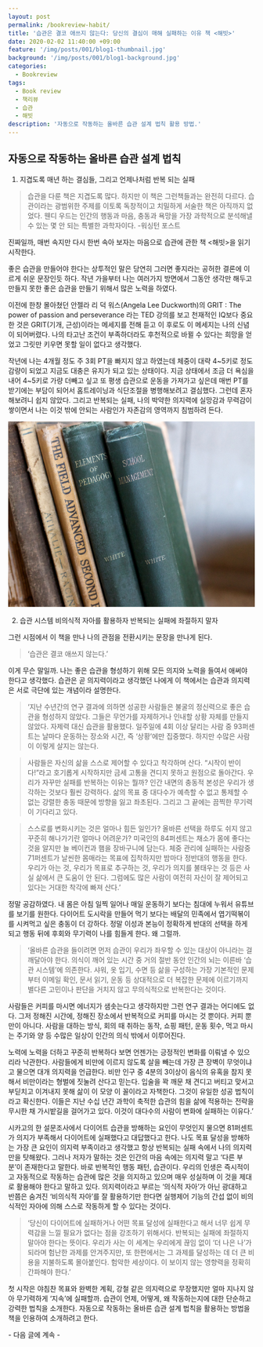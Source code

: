 ```yaml
---
layout: post
permalink: /bookreview-habit/
title: '습관은 결코 애쓰지 않는다: 당신의 결심이 매해 실패하는 이유 책 <해빗>'
date: 2020-02-02 11:40:00 +09:00
feature: '/img/posts/001/blog1-thumbnail.jpg'
background: '/img/posts/001/blog1-background.jpg'
categories:
  - Bookreview
tags:
  - Book review
  - 책리뷰
  - 습관
  - 해빗
description: '자동으로 작동하는 올바른 습관 설계 법칙 활용 방법.'
---
```




## 자동으로 작동하는 올바른 습관 설계 법칙



1. 지겹도록 매년 하는 결심들, 그리고 언제나처럼 반복 되는 실패



> 습관을 다룬 책은 지겹도록 많다. 하지만 이 책은 그런책들과는 완전히 다르다. 습관이라는 광범위한 주제를 이토록 독창적이고 치밀하게 서술한 책은 아직까지 없었다. 웬디 우드는 인간의 행동과 마음, 충동과 욕망을 가장 과학적으로 분석해낼 수 있는 몇 안 되는 특별한 과학자이다. -워싱턴 포스트



진짜일까, 매번 속지만 다시 한번 속아 보자는 마음으로 습관에 관한 책 <해빗>을 읽기 시작한다.



좋은 습관을 만들어야 한다는 상투적인 말은 당연히 그러면 좋지라는 공허한 결론에 이르게 쉬운 문장인듯 하다. 작년 가을부터 나는 여러가지 방면에서 그동안 생각만 해두고 만들지 못한 좋은 습관을 만들기 위해서 많은 노력을 하였다.



이전에 한창 몰아쳤던 안젤라 리 덕 워스(Angela Lee Duckworth)의 GRIT : The power of passion and perseverance 라는 TED 강의를 보고 천재적인 IQ보다 중요한 것은 GRIT(기개, 근성)이라는 메세지를 전해 듣고 이 후로도 이 메세지는 나의 신념이 되어버렸다. 나의 타고난 조건이 부족하더라도 후천적으로 바뀔 수 있다는 희망을 얻었고 그릿만 키우면 못할 일이 없다고 생각했다.



작년에 나는 4개월 정도 주 3회 PT을 빠지지 않고 하였는데 체중이 대략 4~5키로 정도 감량이 되었고 지금도 대충은 유지가 되고 있는 상태이다. 지금 상태에서 조금 더 욕심을 내어 4~5키로 가량 더빼고 싶고 또 평생 습관으로 운동을 가져가고 싶은데 매번 PT를 받기에는 부담이 되어서 홈트레이닝과 식단조절을 병행해보려고 결심했다. 그런데 혼자 해보려니 쉽지 않았다. 그리고 반복되는 실패, 나의 박약한 의지력에 실망감과 무력감이 쌓이면서 나는 이것 밖에 안되는 사람인가 자존감의 영역까지 침범하려 든다.



![habit](/img/posts/001/habit1.jpg)



2. 습관 시스템 비의식적 자아를 활용하자 반복되는 실패에 좌절하지 말자



그런 시점에서 이 책을 만나 나의 관점을 전환시키는 문장을 만나게 된다.

> ‘습관은 결코 애쓰지 않는다.’



이게 무슨 말일까. 나는 좋은 습관을 형성하기 위해 모든 의지와 노력을 들여서 애써야 한다고 생각했다. 습관은 곧 의지력이라고 생각했던 나에게 이 책에서는 습관과 의지력은 서로 극단에 있는 개념이라 설명한다.



> ‘지난 수년간의 연구 결과에 의하면 성공한 사람들은 불굴의 정신력으로 좋은 습관을 형성하지 않았다. 그들은 무언가를 자제하거나 인내할 상황 자체를 만들지 않았다. 자제력 대신 습관을 활용했다. 일주일에 4회 이상 달리는 사람 중 93퍼센트는 날마다 운동하는 장소와 시간, 즉 ‘상황’에만 집중했다. 하지만 수많은 사람이 이렇게 살지는 않는다.

> 사람들은 자신의 삶을 스스로 제어할 수 있다고 착각하며 산다. “시작이 반이다!”라고 호기롭게 시작하지만 금세 고통을 견디지 못하고 원점으로 돌아간다. 우리가 자꾸만 실패를 반복하는 이유는 뭘까? 인간 내면의 충동적 본성은 우리가 생각하는 것보다 훨씬 강력하다. 삶의 목표 중 대다수가 예측할 수 없고 통제할 수 없는 강렬한 충동 때문에 방향을 잃고 좌초된다. 그리고 그 끝에는 끔찍한 무기력이 기다리고 있다.

> 스스로를 변화시키는 것은 얼마나 힘든 일인가? 올바른 선택을 하루도 쉬지 않고 꾸준히 해나가기란 얼마나 어려운가? 미국인의 84퍼센트는 채소가 몸에 좋다는 것을 알지만 늘 베이컨과 햄을 장바구니에 담는다. 체중 관리에 실패하는 사람중 71퍼센트가 날씬한 몸매라는 목표에 집착하지만 밤마다 정반대의 행동을 한다. 우리가 아는 것, 우리가 목표로 추구하는 것, 우리가 의지를 불태우는 것 등은 사실 삶에서 큰 도움이 안 된다. 그럼에도 많은 사람이 여전히 자신이 잘 제어되고 있다는 거대한 착각에 빠져 산다.’



정말 공감하였다. 내 몸은 아침 일찍 일어나 매일 운동하기 보다는 침대에 누워서 유튜브를 보기를 원한다. 다이어트 도시락을 만들어 먹기 보다는 배달의 민족에서 엽기떡볶이를 시켜먹고 싶은 충동이 더 강하다. 정말 이성과 본능이 정확하게 반대의 선택을 하게 되고 행동 뒤에 후회와 무기력이 나를 힘들게 한다. 왜 그럴까.  



> ‘올바른 습관을 들이려면 먼저 습관이 우리가 좌우할 수 있는 대상이 아니라는 걸 깨달아야 한다. 의식이 깨어 있는 시간 중 거의 절반 동안 인간의 뇌는 이른바 ‘습관 시스템’에 의존한다. 샤워, 옷 입기, 수면 등 삶을 구성하는 가장 기본적인 문제부터 이메일 확인, 문서 읽기, 운동 등 상대적으로 더 복잡한 문제에 이르기까지 별다른 고민이나 판단을 거치지 않고 무의식적으로 반복한다는 것이다.



사람들은 커피를 마시면 에너지가 샘솟는다고 생각하지만 그런 연구 결과는 어디에도 없다. 그저 정해진 시간에, 정해진 장소에서 반복적으로 커피를 마시는 것 뿐이다. 커피 뿐만이 아니다. 사람을 대하는 방식, 회의 때 취하는 동작, 쇼핑 패턴, 운동 횟수, 먹고 마시는 주기와 양 등 수많은 일상이 인간의 의식 밖에서 이루어진다.



노력에 노력을 더하고 꾸준히 반복하다 보면 언젠가는 긍정적인 변화를 이뤄낼 수 있으리라 낙관한다. 사람들에게 비만에 이르지 않도록 살을 빼는데 가장 큰 장벽이 무엇이냐고 물으면 대개 의지력을 언급한다. 비만 인구 중 4분의 3이상이 음식의 유혹을 참지 못해서 비만이라는 형벌에 짓눌려 산다고 믿는다. 입술을 꽉 깨문 채 견디고 버티고 맞서고 부딛치고 이겨내지 못해 삶이 이 모양 이 꼴이라고 자책한다. 그것이 유일한 성공 법칙이라고 확신한다. 이들은 지난 수십 년간 과학이 축적한 습관의 힘을 삶에 적용하는 전략을 무시한 채 가시밭길을 걸어가고 있다. 이것이 대다수의 사람이 변화에 실패하는 이유다.’



시카고의 한 설문조사에서 다이어트 습관을 방해하는 요인이 무엇인지 물으면 81퍼센트가 의지가 부족해서 다이어트에 실패했다고 대답했다고 한다. 나도 목표 달성을 방해하는 가장 큰 요인이 의지력 부족이라고 생각했고 항상 반복되는 실패 속에서 나의 의지력만을 탓해왔다. 그러나 저자가 말하는 것은 인간의 마음 속에는 의지력 말고 ‘다른 부분’이 존재한다고 말한다. 바로 반복적인 행동 패턴, 습관이다. 우리의 인생은 즉시적이고 자동적으로 작동하는 습관에 많은 것을 의지하고 있으며 매우 성실하며 이 것을 제대로 활용해야 한다고 말하고 있다. 의지력이라고 부르는 ‘의식적 자아’가 아닌 광대하고 반쯤은 숨겨진 ‘비의식적 자아’를 잘 활용하기만 한다면 실행제어 기능의 간섭 없이 비의식적인 자아에 의해 스스로 작동하게 할 수 있다는 것이다.



> ‘당신이 다이어트에 실패하거나 어떤 목표 달성에 실패한다고 해서 너무 쉽게 무력감을 느낄 필요가 없다는 점을 강조하기 위해서다. 반복되는 실패에 좌절하지 말아야 한다는 뜻이다. 우리가 사는 이 세계는 우리에게 끊임 없이 ‘더 나은 나’가 되라며 험난한 과제를 안겨주지만, 또 한편에서는 그 과제를 달성하는 데 더 큰 비용을 지불하도록 몰아붙인다. 험악한 세상이다. 이 보이지 않는 영향력을 정확히 간파해야 한다.’



첫 시작은 야침찬 목표와 완벽한 계획, 강철 같은 의지력으로 무장했지만 얼마 지나지 않아 무기력하게 ‘지속’에 실패할까. 습관이 언제, 어떻게, 왜 작동하는지에 대한 단순하고 강력한 법칙을 소개한다. 자동으로 작동하는 올바른 습관 설계 법칙을 활용하는 방법을 책을 인용하여 소개하려고 한다.



\- 다음 글에 계속 -
